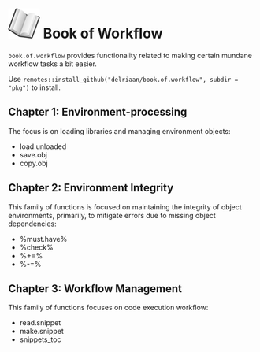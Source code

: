 # ![book](book_small.png) Book of Workflow

`book.of.workflow` provides functionality related to making certain mundane workflow tasks a bit easier.  

Use `remotes::install_github("delriaan/book.of.workflow", subdir = "pkg")` to install.

## Chapter 1: Environment-processing

The focus is on loading libraries and managing environment objects:

-   load.unloaded
-   save.obj
-   copy.obj

## Chapter 2: Environment Integrity

This family of functions is focused on maintaining the integrity of object environments, primarily, to mitigate errors due to missing object dependencies:

-   %must.have%
-   %check%
-   %+=%
-   %-=%

## Chapter 3: Workflow Management

This family of functions focuses on code execution workflow:

-   read.snippet
-   make.snippet
-   snippets_toc

